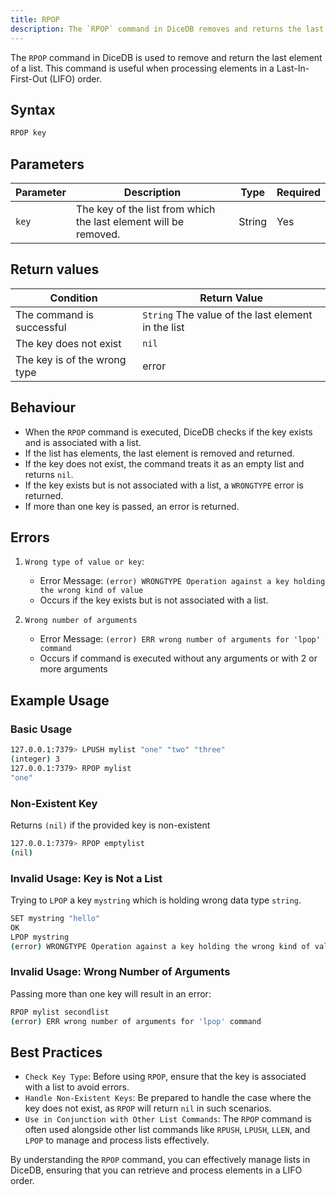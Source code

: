 ```yaml
---
title: RPOP
description: The `RPOP` command in DiceDB removes and returns the last element of a list. It is commonly used for processing elements in Last-In-First-Out (LIFO) order.
---
```


The `RPOP` command in DiceDB is used to remove and return the last element of a list. This command is useful when processing elements in a Last-In-First-Out (LIFO) order.

## Syntax

```bash
RPOP key
```

## Parameters

| Parameter | Description                                                      | Type   | Required |
| --------- | ---------------------------------------------------------------- | ------ | -------- |
| `key`     | The key of the list from which the last element will be removed. | String | Yes      |


## Return values

| Condition                    | Return Value                                       |
| ---------------------------- | -------------------------------------------------- |
| The command is successful    | `String` The value of the last element in the list |
| The key does not exist       | `nil`                                              |
| The key is of the wrong type | error                                              |


## Behaviour

- When the `RPOP` command is executed, DiceDB checks if the key exists and is associated with a list. 
- If the list has elements, the last element is removed and returned.
- If the key does not exist, the command treats it as an empty list and returns `nil`.
- If the key exists but is not associated with a list, a `WRONGTYPE` error is returned.
- If more than one key is passed, an error is returned.

## Errors

1. `Wrong type of value or key`:

   - Error Message: `(error) WRONGTYPE Operation against a key holding the wrong kind of value`
   - Occurs if the key exists but is not associated with a list.

2. `Wrong number of arguments`

   - Error Message: `(error) ERR wrong number of arguments for 'lpop' command`
   - Occurs if command is executed without any arguments or with 2 or more arguments

## Example Usage

### Basic Usage

```bash
127.0.0.1:7379> LPUSH mylist "one" "two" "three"
(integer) 3
127.0.0.1:7379> RPOP mylist
"one"
```

### Non-Existent Key

Returns `(nil)` if the provided key is non-existent

```bash
127.0.0.1:7379> RPOP emptylist
(nil)
```

### Invalid Usage: Key is Not a List

Trying to `LPOP` a key `mystring` which is holding wrong data type `string`.

```bash
SET mystring "hello"
OK
LPOP mystring
(error) WRONGTYPE Operation against a key holding the wrong kind of value
```

### Invalid Usage: Wrong Number of Arguments

Passing more than one key will result in an error:

```bash
RPOP mylist secondlist
(error) ERR wrong number of arguments for 'lpop' command
```

## Best Practices
- `Check Key Type`: Before using `RPOP`, ensure that the key is associated with a list to avoid errors.
- `Handle Non-Existent Keys`: Be prepared to handle the case where the key does not exist, as `RPOP` will return `nil` in such scenarios.
- `Use in Conjunction with Other List Commands`: The `RPOP` command is often used alongside other list commands like `RPUSH`, `LPUSH`, `LLEN`, and `LPOP` to manage and process lists effectively.

By understanding the `RPOP` command, you can effectively manage lists in DiceDB, ensuring that you can retrieve and process elements in a LIFO order.
